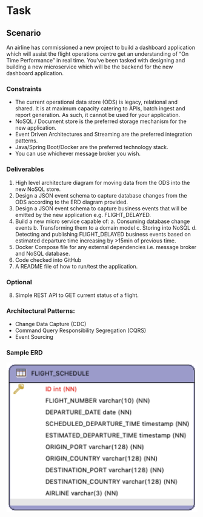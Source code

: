 # Task

## Scenario
An airline has commissioned a new project to build a dashboard application which will assist
the flight operations centre get an understanding of “On Time Performance” in real time.
You’ve been tasked with designing and building a new microservice which will be the
backend for the new dashboard application.

### Constraints
- The current operational data store (ODS) is legacy, relational and shared. It is at
maximum capacity catering to APIs, batch ingest and report generation. As such, it
cannot be used for your application.
- NoSQL / Document store is the preferred storage mechanism for the new
application.
- Event Driven Architectures and Streaming are the preferred integration patterns.
- Java/Spring Boot/Docker are the preferred technology stack.
- You can use whichever message broker you wish.

### Deliverables
1. High level architecture diagram for moving data from the ODS into the new NoSQL store.
2. Design a JSON event schema to capture database changes from the ODS according to the ERD diagram provided.
3. Design a JSON event schema to capture business events that will be emitted by the new application e.g. FLIGHT_DELAYED.
4. Build a new micro service capable of:
a. Consuming database change events
b. Transforming them to a domain model
c. Storing into NoSQL
d. Detecting and publishing FLIGHT_DELAYED business events based on estimated departure time increasing by >15min of previous time.
5. Docker Compose file for any external dependencies i.e. message broker and NoSQL database.
6. Code checked into GitHub
7. A README file of how to run/test the application.

### Optional
8. Simple REST API to GET current status of a flight.

### Architectural Patterns:
- Change Data Capture (CDC)
- Command Query Responsibility Segregation (CQRS)
- Event Sourcing

### Sample ERD
![](docs/sample-erd.png)